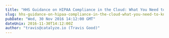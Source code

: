 ```yaml
---
title: "HHS Guidance on HIPAA Compliance in the Cloud: What You Need to Know"
slug: hhs-guidance-on-hipaa-compliance-in-the-cloud-what-you-need-to-know
pubDate: "Wed, 30 Nov 2016 14:12:00 GMT"
dateUnix: 2016-11-30T14:12:00Z
author: "travis@catalyze.io (Travis Good)"
---
```

